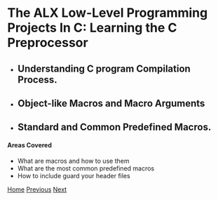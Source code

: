 # 

# The ALX Low-Level Programming Projects In C: Learning the C Preprocessor
* ## Understanding C program Compilation Process.
* ## Object-like Macros and Macro Arguments
* ## Standard and Common Predefined Macros.

#### Areas Covered
* What are macros and how to use them
* What are the most common predefined macros
* How to include guard your header files


[Home](/../../)
[Previous](../0x0C-more_malloc_free/)
[Next](../0x0D-preprocessor/)
